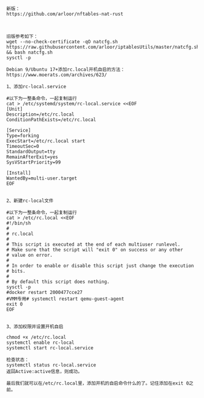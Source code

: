     新版：
    https://github.com/arloor/nftables-nat-rust
    

    
    旧版参考如下：
    wget --no-check-certificate -qO natcfg.sh https://raw.githubusercontent.com/arloor/iptablesUtils/master/natcfg.sh && bash natcfg.sh
    sysctl -p
    
    Debian 9/Ubuntu 17+添加rc.local开机自启的方法：
    https://www.moerats.com/archives/623/
    
    1、添加rc-local.service

    #以下为一整条命令，一起复制运行
    cat > /etc/systemd/system/rc-local.service <<EOF
    [Unit]
    Description=/etc/rc.local
    ConditionPathExists=/etc/rc.local
 
    [Service]
    Type=forking
    ExecStart=/etc/rc.local start
    TimeoutSec=0
    StandardOutput=tty
    RemainAfterExit=yes
    SysVStartPriority=99
 
    [Install]
    WantedBy=multi-user.target
    EOF


    2、新建rc-local文件

    #以下为一整条命令，一起复制运行
    cat > /etc/rc.local <<EOF
    #!/bin/sh
    #
    # rc.local
    #
    # This script is executed at the end of each multiuser runlevel.
    # Make sure that the script will "exit 0" on success or any other
    # value on error.
    #
    # In order to enable or disable this script just change the execution
    # bits.
    #
    # By default this script does nothing.
    sysctl -p
    #docker restart 2000477cce27
    #VMM专用# systemctl restart qemu-guest-agent
    exit 0
    EOF


    3、添加权限并设置开机自启
    
    chmod +x /etc/rc.local
    systemctl enable rc-local
    systemctl start rc-local.service

    检查状态：
    systemctl status rc-local.service
    返回Active:active信息，则成功。
    
    最后我们就可以在/etc/rc.local里，添加开机的自启命令什么的了。记住添加在exit 0之前。

